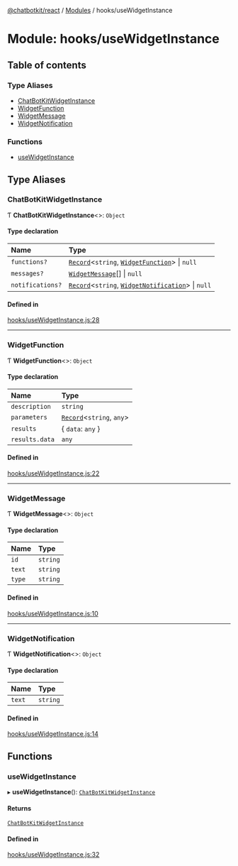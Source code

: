 [@chatbotkit/react](../README.md) / [Modules](../modules.md) / hooks/useWidgetInstance

# Module: hooks/useWidgetInstance

## Table of contents

### Type Aliases

- [ChatBotKitWidgetInstance](hooks_useWidgetInstance.md#chatbotkitwidgetinstance)
- [WidgetFunction](hooks_useWidgetInstance.md#widgetfunction)
- [WidgetMessage](hooks_useWidgetInstance.md#widgetmessage)
- [WidgetNotification](hooks_useWidgetInstance.md#widgetnotification)

### Functions

- [useWidgetInstance](hooks_useWidgetInstance.md#usewidgetinstance)

## Type Aliases

### ChatBotKitWidgetInstance

Ƭ **ChatBotKitWidgetInstance**\<\>: `Object`

#### Type declaration

| Name | Type |
| :------ | :------ |
| `functions?` | [`Record`]( https://www.typescriptlang.org/docs/handbook/utility-types.html#recordkeys-type )\<`string`, [`WidgetFunction`](hooks_useWidgetInstance.md#widgetfunction)\> \| ``null`` |
| `messages?` | [`WidgetMessage`](hooks_useWidgetInstance.md#widgetmessage)[] \| ``null`` |
| `notifications?` | [`Record`]( https://www.typescriptlang.org/docs/handbook/utility-types.html#recordkeys-type )\<`string`, [`WidgetNotification`](hooks_useWidgetInstance.md#widgetnotification)\> \| ``null`` |

#### Defined in

[hooks/useWidgetInstance.js:28](https://github.com/chatbotkit/node-sdk/blob/main/packages/react/src/hooks/useWidgetInstance.js#L28)

___

### WidgetFunction

Ƭ **WidgetFunction**\<\>: `Object`

#### Type declaration

| Name | Type |
| :------ | :------ |
| `description` | `string` |
| `parameters` | [`Record`]( https://www.typescriptlang.org/docs/handbook/utility-types.html#recordkeys-type )\<`string`, `any`\> |
| `results` | \{ `data`: `any`  } |
| `results.data` | `any` |

#### Defined in

[hooks/useWidgetInstance.js:22](https://github.com/chatbotkit/node-sdk/blob/main/packages/react/src/hooks/useWidgetInstance.js#L22)

___

### WidgetMessage

Ƭ **WidgetMessage**\<\>: `Object`

#### Type declaration

| Name | Type |
| :------ | :------ |
| `id` | `string` |
| `text` | `string` |
| `type` | `string` |

#### Defined in

[hooks/useWidgetInstance.js:10](https://github.com/chatbotkit/node-sdk/blob/main/packages/react/src/hooks/useWidgetInstance.js#L10)

___

### WidgetNotification

Ƭ **WidgetNotification**\<\>: `Object`

#### Type declaration

| Name | Type |
| :------ | :------ |
| `text` | `string` |

#### Defined in

[hooks/useWidgetInstance.js:14](https://github.com/chatbotkit/node-sdk/blob/main/packages/react/src/hooks/useWidgetInstance.js#L14)

## Functions

### useWidgetInstance

▸ **useWidgetInstance**(): [`ChatBotKitWidgetInstance`](hooks_useWidgetInstance.md#chatbotkitwidgetinstance)

#### Returns

[`ChatBotKitWidgetInstance`](hooks_useWidgetInstance.md#chatbotkitwidgetinstance)

#### Defined in

[hooks/useWidgetInstance.js:32](https://github.com/chatbotkit/node-sdk/blob/main/packages/react/src/hooks/useWidgetInstance.js#L32)

